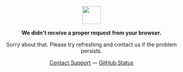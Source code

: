 <p align="center">
    <img width="48" src="https://github.githubassets.com/images/mona-loading-default.gif">
</p>
<p align="center">
    <strong>We didn't receive a proper request from your browser.</strong>
</p>
<p align="center">Sorry about that. Please try refreshing and contact us if the problem persists.</p>
<p align="center">
    <a href="https://www.youtube.com/watch?v=dQw4w9WgXcQ">Contact Support</a> &mdash;
    <a href="https://www.youtube.com/watch?v=dQw4w9WgXcQ">GitHub Status</a>

<!--
**alix1383/Alix1383** is a ✨ _special_ ✨ repository because its `README.md` (this file) appears on your GitHub profile.

Here are some ideas to get you started:

- 🔭 I’m currently working on ...
- 🌱 I’m currently learning ...
- 👯 I’m looking to collaborate on ...
- 🤔 I’m looking for help with ...
- 💬 Ask me about ...
- 📫 How to reach me: ...
- 😄 Pronouns: ...
- ⚡ Fun fact: ...
-->
